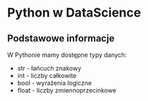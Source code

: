 # Python w DataScience

## Podstawowe informacje

W Pythonie mamy dostępne typy danych:

* str - łańcuch znakowy
* int - liczby całkowite
* bool - wyrażenia logiczne
* float - liczby zmiennoprzecinkowe